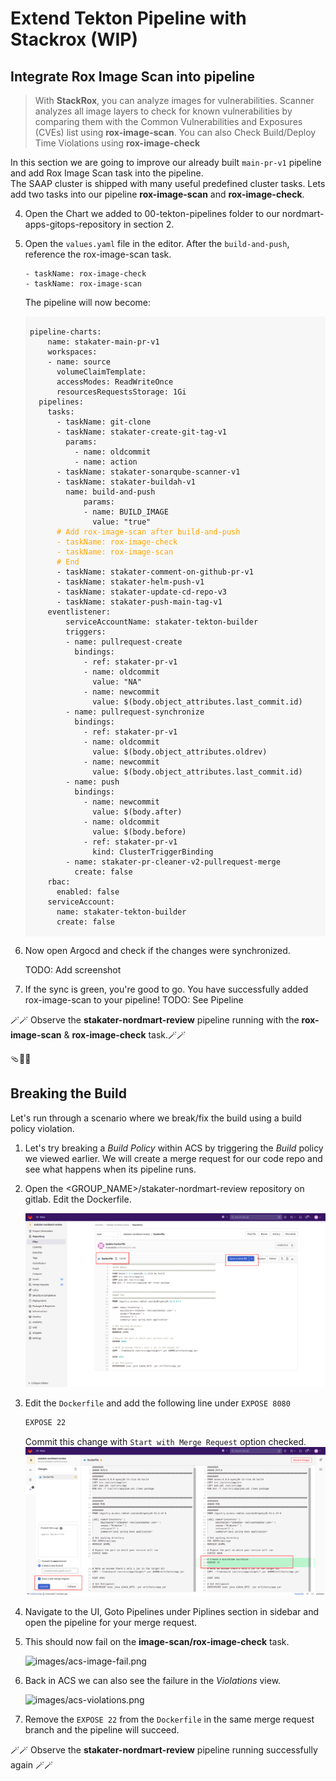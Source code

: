 # Extend Tekton Pipeline with Stackrox (WIP)

## Integrate Rox Image Scan into pipeline
> With **StackRox**, you can analyze images for vulnerabilities. Scanner analyzes all image layers to check for known vulnerabilities by comparing them with the Common Vulnerabilities and Exposures (CVEs) list using **rox-image-scan**. You can also Check Build/Deploy Time Violations using **rox-image-check**

In this section we are going to improve our already built `main-pr-v1` pipeline and add Rox Image Scan task into the pipeline.  
The SAAP cluster is shipped with many useful predefined cluster tasks. 
Lets add two tasks into our pipeline  **rox-image-scan** and **rox-image-check**. 

4. Open the Chart we added to 00-tekton-pipelines folder to our nordmart-apps-gitops-repository in section 2.

5. Open the `values.yaml` file in the editor. After the `build-and-push`, reference the rox-image-scan task. 

    ```
    - taskName: rox-image-check
    - taskName: rox-image-scan
    ```

    The pipeline will now become:
    <div class="highlight" style="background: #f7f7f7">
    <pre><code class="language-yaml">
    pipeline-charts:
        name: stakater-main-pr-v1
        workspaces:
        - name: source
          volumeClaimTemplate:
          accessModes: ReadWriteOnce
          resourcesRequestsStorage: 1Gi
      pipelines:
        tasks:
          - taskName: git-clone
          - taskName: stakater-create-git-tag-v1
            params:
              - name: oldcommit
              - name: action
          - taskName: stakater-sonarqube-scanner-v1
          - taskName: stakater-buildah-v1
            name: build-and-push
                params:
                - name: BUILD_IMAGE
                  value: "true"
          <span style="color:orange"># Add rox-image-scan after build-and-push
          - taskName: rox-image-check
          - taskName: rox-image-scan
          # End</span>
          - taskName: stakater-comment-on-github-pr-v1
          - taskName: stakater-helm-push-v1
          - taskName: stakater-update-cd-repo-v3
          - taskName: stakater-push-main-tag-v1
        eventlistener:
            serviceAccountName: stakater-tekton-builder
            triggers:
            - name: pullrequest-create
              bindings:
                - ref: stakater-pr-v1
                - name: oldcommit
                  value: "NA"
                - name: newcommit
                  value: $(body.object_attributes.last_commit.id)
            - name: pullrequest-synchronize
              bindings:
                - ref: stakater-pr-v1
                - name: oldcommit
                  value: $(body.object_attributes.oldrev)
                - name: newcommit
                  value: $(body.object_attributes.last_commit.id)
            - name: push
              bindings:
                - name: newcommit
                  value: $(body.after)
                - name: oldcommit
                  value: $(body.before)
                - ref: stakater-pr-v1
                  kind: ClusterTriggerBinding
            - name: stakater-pr-cleaner-v2-pullrequest-merge
              create: false
        rbac:
          enabled: false
        serviceAccount:
          name: stakater-tekton-builder
          create: false
    </code></pre></div>
4. Now open Argocd and check if the changes were synchronized.

    TODO: Add screenshot

5. If the sync is green, you're good to go. You have successfully added rox-image-scan to your pipeline!
    TODO: See Pipeline

🪄🪄 Observe the **stakater-nordmart-review** pipeline running with the **rox-image-scan** & **rox-image-check** task.🪄🪄

🩴🔑🐉

## Breaking the Build

Let's run through a scenario where we break/fix the build using a build policy violation.

1. Let's try breaking a *Build Policy* within ACS by triggering the *Build* policy we viewed earlier. We will create a merge request for our code repo and see what happens when its pipeline runs.

2. Open the <GROUP_NAME>/stakater-nordmart-review repository on gitlab. Edit the Dockerfile.

    ![images/build-time-violation-dockerfile.png](images/build-time-violation-dockerfile.png)

3. Edit the `Dockerfile` and add the following line under `EXPOSE 8080`

    ```bash
    EXPOSE 22
    ```
    Commit this change with `Start with Merge Request` option checked.
    ![images/build-time-violation-dockerfile-merge-req.png](images/build-time-violation-dockerfile-merge-req.png)

4. Navigate to the UI, Goto Pipelines under Piplines section in sidebar and open the pipeline for your merge request.

4. This should now fail on the **image-scan/rox-image-check** task.  

    ![images/acs-image-fail.png](images/acs-image-fail.png)

5. Back in ACS we can also see the failure in the *Violations* view.  

    ![images/acs-violations.png](images/acs-violations.png)

6. Remove the `EXPOSE 22` from the `Dockerfile` in the same merge request branch and the pipeline will succeed.

🪄🪄 Observe the **stakater-nordmart-review** pipeline running successfully again 🪄🪄
